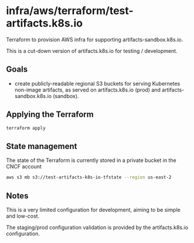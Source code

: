 # infra/aws/terraform/test-artifacts.k8s.io

Terraform to provision AWS infra for supporting artifacts-sandbox.k8s.io.

This is a cut-down version of artifacts.k8s.io for testing / development.

## Goals

- create publicly-readable regional S3 buckets for serving Kubernetes non-image artifacts,
  as served on artifacts.k8s.io (prod) and artifacts-sandbox.k8s.io (sandbox).

## Applying the Terraform

```bash
terraform apply
```

## State management

The state of the Terraform is currently stored in a private bucket in the CNCF account

```bash
aws s3 mb s3://test-artifacts-k8s-io-tfstate --region us-east-2
```

## Notes

This is a very limited configuration for development, aiming to be simple and low-cost.

The staging/prod configuration validation is provided by the artifacts.k8s.io configuration.
